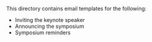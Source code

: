This directory contains email templates for the following:
* Inviting the keynote speaker
* Announcing the symposium
* Symposium reminders
